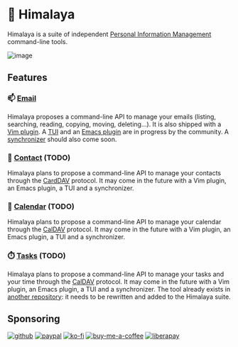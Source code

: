 # :mage: Himalaya

Himalaya is a suite of independent [Personal Information
Management](https://en.wikipedia.org/wiki/Personal_information_manager)
command-line tools.

![image](https://user-images.githubusercontent.com/10437171/138774902-7b9de5a3-93eb-44b0-8cfb-6d2e11e3b1aa.png)

## Features

### :mailbox: [Email](https://github.com/soywod/himalaya/blob/set-up-multi-crate/email-manager/README.md)

Himalaya proposes a command-line API to manage your emails (listing, searching,
reading, copying, moving, deleting…). It is also shipped with a [Vim
plugin](https://github.com/soywod/himalaya/blob/set-up-multi-crate/email-manager/vim/README.md).
A [TUI](https://github.com/soywod/himalaya/pull/155) and an [Emacs
plugin](https://github.com/soywod/himalaya/issues/142https://github.com/soywod/himalaya/issues/142)
are in progress by the community. A
[synchronizer](https://github.com/soywod/himalaya/blob/set-up-multi-crate/email-synchronizer/README.md)
should also come soon.

### :card_index: [Contact](https://github.com/soywod/himalaya/blob/set-up-multi-crate/contact-manager/README.md) (TODO)

Himalaya plans to propose a command-line API to manage your contacts through
the [CardDAV](https://en.wikipedia.org/wiki/CardDAV) protocol. It may come in
the future with a Vim plugin, an Emacs plugin, a TUI and a synchronizer.

### :date: [Calendar](https://github.com/soywod/himalaya/blob/set-up-multi-crate/calendar-manager/README.md) (TODO)

Himalaya plans to propose a command-line API to manage your calendar through
the [CalDAV](https://en.wikipedia.org/wiki/CalDAV) protocol. It may come in the
future with a Vim plugin, an Emacs plugin, a TUI and a synchronizer.

### :stopwatch: [Tasks](https://github.com/soywod/himalaya/blob/set-up-multi-crate/task-manager/README.md) (TODO)

Himalaya plans to propose a command-line API to manage your tasks and your time
through the [CalDAV](https://en.wikipedia.org/wiki/CalDAV) protocol. It may
come in the future with a Vim plugin, an Emacs plugin, a TUI and a
synchronizer. The tool already exists in [another
repository](https://github.com/soywod/unfog): it needs to be rewritten and
added to the Himalaya suite.

## Sponsoring

[![github](https://img.shields.io/badge/-GitHub%20Sponsors-fafbfc?logo=GitHub%20Sponsors)](https://github.com/sponsors/soywod)
[![paypal](https://img.shields.io/badge/-PayPal-0079c1?logo=PayPal&logoColor=ffffff)](https://www.paypal.com/paypalme/soywod)
[![ko-fi](https://img.shields.io/badge/-Ko--fi-ff5e5a?logo=Ko-fi&logoColor=ffffff)](https://ko-fi.com/soywod)
[![buy-me-a-coffee](https://img.shields.io/badge/-Buy%20Me%20a%20Coffee-ffdd00?logo=Buy%20Me%20A%20Coffee&logoColor=000000)](https://www.buymeacoffee.com/soywod)
[![liberapay](https://img.shields.io/badge/-Liberapay-f6c915?logo=Liberapay&logoColor=222222)](https://liberapay.com/soywod)
